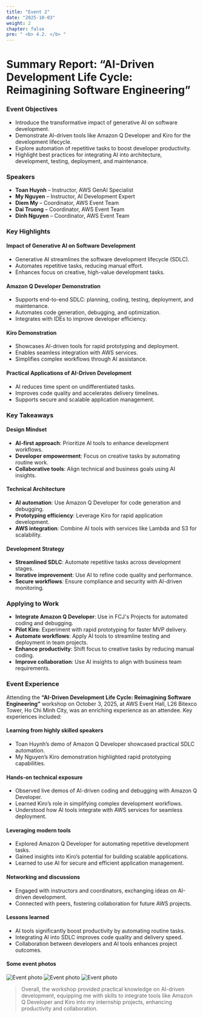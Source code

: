 ```yaml
---
title: "Event 2"
date: "2025-10-03"
weight: 2
chapter: false
pre: " <b> 4.2. </b> "
---
```


<!-- {{% notice warning %}} 
⚠️ **Note:** The information below is for reference purposes only. Please **do not copy it verbatim** into your report, including this warning.
{{% /notice %}} -->

# Summary Report: “AI-Driven Development Life Cycle: Reimagining Software Engineering”

### Event Objectives

- Introduce the transformative impact of generative AI on software development.
- Demonstrate AI-driven tools like Amazon Q Developer and Kiro for the development lifecycle.
- Explore automation of repetitive tasks to boost developer productivity.
- Highlight best practices for integrating AI into architecture, development, testing, deployment, and maintenance.

### Speakers

- **Toan Huynh** – Instructor, AWS GenAI Specialist
- **My Nguyen** – Instructor, AI Development Expert
- **Diem My** – Coordinator, AWS Event Team
- **Dai Truong** – Coordinator, AWS Event Team
- **Dinh Nguyen** – Coordinator, AWS Event Team

### Key Highlights

#### Impact of Generative AI on Software Development

- Generative AI streamlines the software development lifecycle (SDLC).
- Automates repetitive tasks, reducing manual effort.
- Enhances focus on creative, high-value development tasks.

#### Amazon Q Developer Demonstration

- Supports end-to-end SDLC: planning, coding, testing, deployment, and maintenance.
- Automates code generation, debugging, and optimization.
- Integrates with IDEs to improve developer efficiency.

#### Kiro Demonstration

- Showcases AI-driven tools for rapid prototyping and deployment.
- Enables seamless integration with AWS services.
- Simplifies complex workflows through AI assistance.

#### Practical Applications of AI-Driven Development

- AI reduces time spent on undifferentiated tasks.
- Improves code quality and accelerates delivery timelines.
- Supports secure and scalable application management.

### Key Takeaways

#### Design Mindset

- **AI-first approach**: Prioritize AI tools to enhance development workflows.
- **Developer empowerment**: Focus on creative tasks by automating routine work.
- **Collaborative tools**: Align technical and business goals using AI insights.

#### Technical Architecture

- **AI automation**: Use Amazon Q Developer for code generation and debugging.
- **Prototyping efficiency**: Leverage Kiro for rapid application development.
- **AWS integration**: Combine AI tools with services like Lambda and S3 for scalability.

#### Development Strategy

- **Streamlined SDLC**: Automate repetitive tasks across development stages.
- **Iterative improvement**: Use AI to refine code quality and performance.
- **Secure workflows**: Ensure compliance and security with AI-driven monitoring.

### Applying to Work

- **Integrate Amazon Q Developer**: Use in FCJ's Projects for automated coding and debugging.
- **Pilot Kiro**: Experiment with rapid prototyping for faster MVP delivery.
- **Automate workflows**: Apply AI tools to streamline testing and deployment in team projects.
- **Enhance productivity**: Shift focus to creative tasks by reducing manual coding.
- **Improve collaboration**: Use AI insights to align with business team requirements.

### Event Experience

Attending the **“AI-Driven Development Life Cycle: Reimagining Software Engineering”** workshop on October 3, 2025, at AWS Event Hall, L26 Bitexco Tower, Ho Chi Minh City, was an enriching experience as an attendee. Key experiences included:

#### Learning from highly skilled speakers
- Toan Huynh’s demo of Amazon Q Developer showcased practical SDLC automation.
- My Nguyen’s Kiro demonstration highlighted rapid prototyping capabilities.

#### Hands-on technical exposure
- Observed live demos of AI-driven coding and debugging with Amazon Q Developer.
- Learned Kiro’s role in simplifying complex development workflows.
- Understood how AI tools integrate with AWS services for seamless deployment.

#### Leveraging modern tools
- Explored Amazon Q Developer for automating repetitive development tasks.
- Gained insights into Kiro’s potential for building scalable applications.
- Learned to use AI for secure and efficient application management.

#### Networking and discussions
- Engaged with instructors and coordinators, exchanging ideas on AI-driven development.
- Connected with peers, fostering collaboration for future AWS projects.

#### Lessons learned
- AI tools significantly boost productivity by automating routine tasks.
- Integrating AI into SDLC improves code quality and delivery speed.
- Collaboration between developers and AI tools enhances project outcomes.

#### Some event photos
![Event photo](/images/photo2.jpg)
![Event photo](/images/photo3.jpg)
![Event photo](/images/photo4.jpg)

> Overall, the workshop provided practical knowledge on AI-driven development, equipping me with skills to integrate tools like Amazon Q Developer and Kiro into my internship projects, enhancing productivity and collaboration.